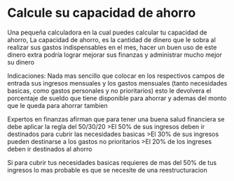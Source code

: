 # Calcule su capacidad de ahorro
Una pequeña calculadora en la cual puedes calcular tu capacidad de ahorro, La capacidad de ahorro, es la cantidad de dinero que le sobra al realizar sus gastos indispensables en el mes, hacer un buen uso de este dinero extra podría lograr mejorar sus finanzas y administrar mucho mejor su dinero

Indicaciones: Nada mas sencillo que colocar en los respectivos campos de entrada sus ingresos mensuales y los gastos mensuales (tanto necesidades basicas, como gastos personales y no prioritarios) esto le devolvera el porcentaje de sueldo que tiene disponible para ahorrar y ademas del monto que le queda para ahorrar tambien

Expertos en finanzas afirman que para tener una buena salud financiera se debe aplicar la regla del 50/30/20
			>El 50% de sus ingresos deben ir destinados para cubrir las necesidades basicas</li>
			>El 30% de sus ingresos pueden destinarse a los gastos no prioritarios</li>
			>El 20% de los ingreses deben ir destinados al ahorro</li>

Si para cubrir tus necesidades basicas requieres de mas del 50% de tus ingresos lo mas probable es que se necesite de una reestructuracion
